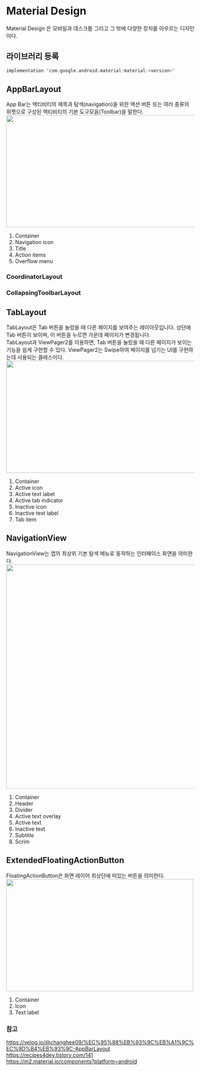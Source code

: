 # Material Design
Material Design 은 모바일과 데스크톱 그리고 그 밖에 다양한 장치를 아우르는 디자인이다.

## 라이브러리 등록
``` kotlin
implementation 'com.google.android.material:material:<version>'
```
## AppBarLayout
App Bar는 액티비티의 제목과 탐색(navigation)을 위한 액션 버튼 또는 여러 종류의 위젯으로 구성된 액티비티의 기본 도구모음(Toolbar)을 말한다.   
<img src = "https://user-images.githubusercontent.com/50148363/199925229-9cc3ae01-d595-4a68-8757-a49292552e77.png" width="900" height="300"/> 
1. Container
2. Navigation icon 
3. Title 
4. Action items 
5. Overflow menu 
### CoordinatorLayout

### CollapsingToolbarLayout

## TabLayout
TabLayout은 Tab 버튼을 눌렀을 때 다른 페이지를 보여주는 레이아웃입니다. 상단에 Tab 버튼이 보이며, 이 버튼을 누르면 가운데 페이지가 변경됩니다.   
TabLayout과 ViewPager2를 이용하면, Tab 버튼을 눌렀을 때 다른 페이지가 보이는 기능을 쉽게 구현할 수 있다. ViewPager2는 Swipe하여 페이지를 넘기는 UI를 구현하는데 사용되는 클래스이다.      
<img src = "https://user-images.githubusercontent.com/50148363/199925801-ee37cef4-f706-41a1-8721-463135364067.png" width="700" height="300"/> 
1. Container
2. Active icon 
3. Active text label 
4. Active tab indicator
5. Inactive icon 
6. Inactive text label 
7. Tab item

## NavigationView
NavigationView는 앱의 최상위 기본 탐색 메뉴로 동작하는 인터페이스 화면을 의미한다.
<img src = "https://user-images.githubusercontent.com/50148363/199932833-27980100-0cd3-4474-92a7-e7969c8c2426.png" width="600" height="600"/>
1. Container
2. Header 
3. Divider 
4. Active text overlay
5. Active text
6. Inactive text
7. Subtitle 
8. Scrim 

## ExtendedFloatingActionButton
FloatingActionButton은 화면 레이어 최상단에 떠있는 버튼을 의미한다.   
<img src = "https://user-images.githubusercontent.com/50148363/199936348-a8bc200d-5e4e-4316-8d94-76c0f17caab8.png" width="500" height="300"/>
1. Container
2. Icon
3. Text label


### 참고
https://velog.io/@changhee09/%EC%95%88%EB%93%9C%EB%A1%9C%EC%9D%B4%EB%93%9C-AppBarLayout   
https://recipes4dev.tistory.com/141   
https://m2.material.io/components?platform=android   


